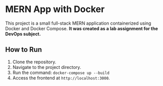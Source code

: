 # MERN App with Docker

This project is a small full-stack MERN application containerized using Docker and Docker Compose. **It was created as a lab assignment for the DevOps subject.**

## How to Run

1.  Clone the repository.
2.  Navigate to the project directory.
3.  Run the command: `docker-compose up --build`
4.  Access the frontend at `http://localhost:3000`.
